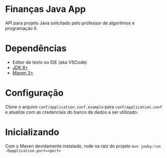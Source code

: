 # Finanças Java App

API para projeto Java solicitado pelo professor de algoritmos e programação II.

# Dependências

* Editor de texto ou IDE (aka VSCode)
* [JDK 8+](http://www.oracle.com/technetwork/java/javase/downloads/index.html)
* [Maven 3+](http://maven.apache.org/)

# Configuração

Clone o arquivo `conf/application.conf.example` para `conf/application.conf`
e atualize com as credenciais do banco de dados a ser utilizado.

# Inicializando

Com o Maven devidamente instalado, rode na raiz do projeto `mvn jooby:run -Dapplication.port=<port>`